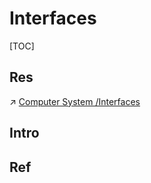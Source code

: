 # Interfaces

[TOC]



## Res
↗ [Computer System /Interfaces](../../../../👷🏾‍♂️%20Computer%20(Host)%20System/Computer%20Interfaces%20&%20Hardware%20Drivers/Computer%20Interfaces%20&%20Hardware%20Drivers.md)



## Intro


## Ref

